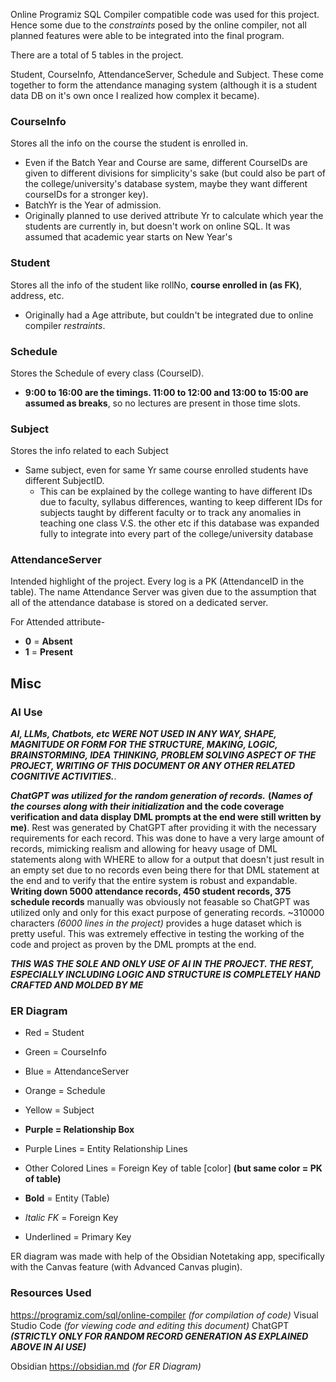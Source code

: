 Online Programiz SQL Compiler compatible code was used for this project. Hence some due to the *constraints* posed by the online compiler, not all planned features were able to be integrated into the final program.

There are a total of 5 tables in the project.

Student, CourseInfo, AttendanceServer, Schedule and Subject. These come together to form the attendance managing system 
(although it is a student data DB on it's own once I realized how complex it became).

### CourseInfo

Stores all the info on the course the student is enrolled in.
- Even if the Batch Year and Course are same, different CourseIDs are given to different divisions for simplicity's sake (but could also be part of the college/university's database system, maybe they want different courseIDs for a stronger key).
- BatchYr is the Year of admission.
- Originally planned to use derived attribute Yr to calculate which year the students are currently in, but doesn't work on online SQL. It was assumed that academic year starts on New Year's

### Student

Stores all the info of the student like rollNo, **course enrolled in (as FK)**, address, etc.
- Originally had a Age attribute, but couldn't be integrated due to online compiler *restraints*.

### Schedule

Stores the Schedule of every class (CourseID).
- **9:00 to 16:00 are the timings. 11:00 to 12:00 and 13:00 to 15:00 are assumed as breaks**, so no lectures are present in those time slots.

### Subject

Stores the info related to each Subject
- Same subject, even for same Yr same course enrolled students have different SubjectID.
    - This can be explained by the college wanting to have different IDs due to faculty, syllabus differences, wanting to keep different IDs for subjects taught by different faculty or to track any anomalies in teaching one class V.S. the other etc if this database was expanded fully to integrate into every part of the college/university database

### AttendanceServer

Intended highlight of the project. Every log is a PK (AttendanceID in the table). The name Attendance Server was given due to the assumption that all of the attendance database is stored on a dedicated server.

For Attended attribute-
- **0** = **Absent**
- **1** = **Present**

## Misc

### AI Use
***AI, LLMs, Chatbots, etc WERE NOT USED IN ANY WAY, SHAPE, MAGNITUDE OR FORM FOR THE STRUCTURE, MAKING, LOGIC, BRAINSTORMING, IDEA THINKING, PROBLEM SOLVING ASPECT OF THE PROJECT, WRITING OF THIS DOCUMENT OR ANY OTHER RELATED COGNITIVE ACTIVITIES.***.

***ChatGPT was utilized for the random generation of records.*** **(*Names of the courses along with their initialization* and the code coverage verification and data display DML prompts at the end were still written by me)**. Rest was generated by ChatGPT after providing it with the necessary requirements for each record. This was done to have a very large amount of records, mimicking realism and allowing for heavy usage of DML statements along with WHERE to allow for a output that doesn't just result in an empty set due to no records even being there for that DML statement at the end and to verify that the entire system is robust and expandable. **Writing down 5000 attendance records, 450 student records, 375 schedule records** manually was obviously not feasable so ChatGPT was utilized only and only for this exact purpose of generating records. ~310000 characters *(6000 lines in the project)* provides a huge dataset which is pretty useful. This was extremely effective in testing the working of the code and project as proven by the DML prompts at the end.

***THIS WAS THE SOLE AND ONLY USE OF AI IN THE PROJECT. THE REST, ESPECIALLY INCLUDING LOGIC AND STRUCTURE IS COMPLETELY HAND CRAFTED AND MOLDED BY ME***

### ER Diagram

- Red = Student
- Green = CourseInfo
- Blue = AttendanceServer
- Orange = Schedule
- Yellow = Subject
- **Purple = Relationship Box**

- Purple Lines = Entity Relationship Lines
- Other Colored Lines = Foreign Key of table [color] **(but same color = PK of table)**

- **Bold** = Entity (Table)
- *Italic FK* = Foreign Key
- Underlined = Primary Key

ER diagram was made with help of the Obsidian Notetaking app, specifically with the Canvas feature (with Advanced Canvas plugin).

### Resources Used

https://programiz.com/sql/online-compiler *(for compilation of code)*
Visual Studio Code *(for viewing code and editing this document)*
ChatGPT ***(STRICTLY ONLY FOR RANDOM RECORD GENERATION AS EXPLAINED ABOVE IN AI USE)***

Obsidian https://obsidian.md *(for ER Diagram)*
